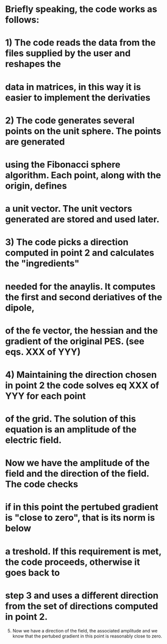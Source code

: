 # Briefly speaking, the code works as follows:
 
# 1) The code reads the data from the files supplied by the user and reshapes the 
# data in matrices, in this way it is easier to implement the derivaties    
 
# 2) The code generates several points on the unit sphere. The points are generated 
# using the Fibonacci sphere algorithm. Each point, along with the origin, defines
# a unit vector. The unit vectors generated are stored and used later.

# 3) The code picks a direction computed in point 2 and calculates the "ingredients"
# needed for the anaylis.  It computes the first and second deriatives of the dipole,
# of the fe vector, the hessian and the gradient of the original PES. (see eqs. XXX of YYY)

# 4) Maintaining the direction chosen in point 2 the code solves eq XXX of YYY for each point 
# of the grid. The solution of this equation is an amplitude of the electric field.
# Now we have the amplitude of the field and the direction of the field. The code checks
# if in this point the pertubed gradient is "close to zero", that is its norm is below
# a treshold. If this requirement is met, the code proceeds, otherwise it goes back to 
# step 3 and uses a different direction from the set of directions computed in point 2.

5) Now we have a direction of the field, the associated amplitude and we know that the 
pertubed gradient in this point is reasonably close to zero. 
